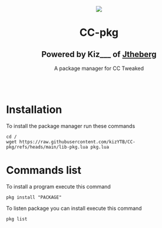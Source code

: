 <div align = "center">
  <img src = "https://www.jtheberg.cloud/assets/img/logo.png" />
  <h1>CC-pkg</h1>
  <h2>Powered by Kiz___ of <a href="https://jtheberg.cloud">Jtheberg</a></h2>
  <p>A package manager for CC Tweaked</p>
</div>
<br />
<br />

# Installation
To install the package manager run these commands
```
cd /
wget https://raw.githubusercontent.com/kizYTB/CC-pkg/refs/heads/main/lib-pkg.lua pkg.lua
```

# Commands list

To install a program execute this command

```
pkg install "PACKAGE"
```
To listen package you can install execute this command

```
pkg list
```

